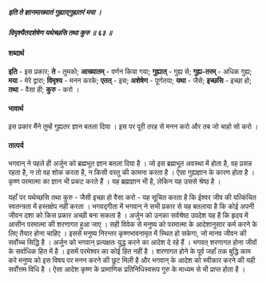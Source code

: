 ##### इति ते ज्ञानमाख्यातं गुह्याद्गुह्यतरं मया ।
##### विमृश्यैतदशेषेण यथेच्छसि तथा कुरु ॥ ६३ ॥

#### शब्दार्थ

**इति** - इस प्रकार; **ते** - तुमको; **आख्यातम्** - वर्णन किया गया; **गुह्यात्** - गुह्य से; **गुह्य-तरम्** - अधिक गुह्य; **मया** - मेरे द्वारा; **विमृश्य** - मनन करके; **एतत्** - इस; **अशेषेण** - पूर्णतया; **यथा** - जैसे; **इच्छसि** - इच्छा हो; **तथा** - वैसा ही; **कुरु** - करो ।

#### भावार्थ

इस प्रकार मैंने तुम्हें गुह्यतर ज्ञान बतला दिया । इस पर पूरी तरह से मनन करो और तब जो चाहो सो करो ।

#### तात्पर्य

भगवान् ने पहले ही अर्जुन को ब्रह्मभूत ज्ञान बतला दिया है । जो इस ब्रह्मभूत अवस्था में होता है, वह प्रसन्न रहता है, न तो वह शोक करता है, न किसी वस्तु की कामना करता है । ऐसा गुह्यज्ञान के कारण होता है । कृष्ण परमात्मा का ज्ञान भी प्रकट करते हैं । यह ब्रह्मज्ञान भी है, लेकिन यह उससे श्रेष्ठ है ।

यहाँ पर यथेच्छसि तथा कुरु - जैसी इच्छा हो वैसा करो - यह सूचित करता है कि ईश्वर जीव की यत्किंचित स्वतन्त्रता में हस्तक्षेप नहीं करता । भगवद्गीता में भगवान् ने सभी प्रकार से यह बतलाया है कि कोई अपनी जीवन दशा को किस प्रकार अच्छी बना सकता है । अर्जुन को उनका सर्वश्रेष्ठ उपदेश यह है कि हृदय में आसीन परमात्मा की शरणागत हुआ जाए । सही विवेक से मनुष्य को परमात्मा के आदेशानुसार कर्म करने के लिए तैयार होना चाहिए । इससे मनुष्य निरन्तर कृष्णभावनामृत में स्थित हो सकेगा, जो मानव जीवन की सर्वोच्च सिद्धि है । अर्जुन को भगवान् प्रत्यक्षतः युद्ध करने का आदेश दे रहे हैं । भगवत् शरणागत होना जीवों के सर्वाधिक हित में है । इसमें परमेश्वर का कोई हित नहीं है । शरणागत होने के पूर्व जहाँ तक बुद्धि काम करे मनुष्य को इस विषय पर मनन करने की छूट मिली है और भगवान् के आदेश को स्वीकार करने की यही सर्वोत्तम विधि है । ऐसा आदेश कृष्ण के प्रामाणिक प्रतिनिधिस्वरूप गुरु के माध्यम से भी प्राप्त होता है ।